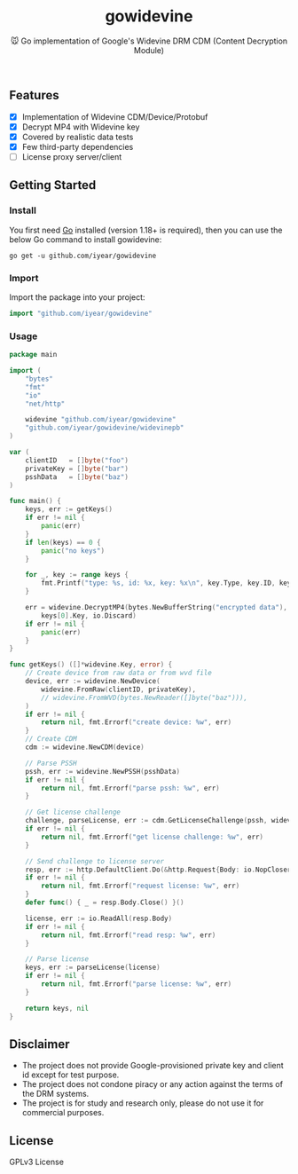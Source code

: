 <h1 align="center">gowidevine</h1>

<p align="center">
🐭 Go implementation of Google's Widevine DRM CDM (Content Decryption Module)
</p>

<p align="center">
<img src="https://img.shields.io/github/go-mod/go-version/iyear/gowidevine?style=flat-square" alt="">
<img src="https://img.shields.io/github/license/iyear/gowidevine?style=flat-square" alt="">
<img src="https://img.shields.io/github/actions/workflow/status/iyear/widevine/master.yml?branch=master&amp;style=flat-square" alt="">
<img src="https://img.shields.io/github/v/release/iyear/widevine?color=red&amp;style=flat-square" alt="">
</p>

## Features

- [x] Implementation of Widevine CDM/Device/Protobuf
- [x] Decrypt MP4 with Widevine key
- [x] Covered by realistic data tests
- [x] Few third-party dependencies
- [ ] License proxy server/client

## Getting Started

### Install

You first need [Go](https://go.dev/) installed (version 1.18+ is required), then you can use the below Go command to install gowidevine:
```shell
go get -u github.com/iyear/gowidevine
```

### Import

Import the package into your project:
```go
import "github.com/iyear/gowidevine"
```

### Usage

```go
package main

import (
	"bytes"
	"fmt"
	"io"
	"net/http"

	widevine "github.com/iyear/gowidevine"
	"github.com/iyear/gowidevine/widevinepb"
)

var (
	clientID   = []byte("foo")
	privateKey = []byte("bar")
	psshData   = []byte("baz")
)

func main() {
	keys, err := getKeys()
	if err != nil {
		panic(err)
	}
	if len(keys) == 0 {
		panic("no keys")
	}

	for _, key := range keys {
		fmt.Printf("type: %s, id: %x, key: %x\n", key.Type, key.ID, key.Key)
	}

	err = widevine.DecryptMP4(bytes.NewBufferString("encrypted data"),
		keys[0].Key, io.Discard)
	if err != nil {
		panic(err)
	}
}

func getKeys() ([]*widevine.Key, error) {
	// Create device from raw data or from wvd file
	device, err := widevine.NewDevice(
		widevine.FromRaw(clientID, privateKey),
		// widevine.FromWVD(bytes.NewReader([]byte("baz"))),
	)
	if err != nil {
		return nil, fmt.Errorf("create device: %w", err)
	}
	// Create CDM
	cdm := widevine.NewCDM(device)

	// Parse PSSH
	pssh, err := widevine.NewPSSH(psshData)
	if err != nil {
		return nil, fmt.Errorf("parse pssh: %w", err)
	}

	// Get license challenge
	challenge, parseLicense, err := cdm.GetLicenseChallenge(pssh, widevinepb.LicenseType_AUTOMATIC, false)
	if err != nil {
		return nil, fmt.Errorf("get license challenge: %w", err)
	}

	// Send challenge to license server
	resp, err := http.DefaultClient.Do(&http.Request{Body: io.NopCloser(bytes.NewReader(challenge))})
	if err != nil {
		return nil, fmt.Errorf("request license: %w", err)
	}
	defer func() { _ = resp.Body.Close() }()

	license, err := io.ReadAll(resp.Body)
	if err != nil {
		return nil, fmt.Errorf("read resp: %w", err)
	}

	// Parse license
	keys, err := parseLicense(license)
	if err != nil {
		return nil, fmt.Errorf("parse license: %w", err)
	}

	return keys, nil
}
```

## Disclaimer

- The project does not provide Google-provisioned private key and client id except for test purpose.
- The project does not condone piracy or any action against the terms of the DRM systems.
- The project is for study and research only, please do not use it for commercial purposes.

## License

GPLv3 License

